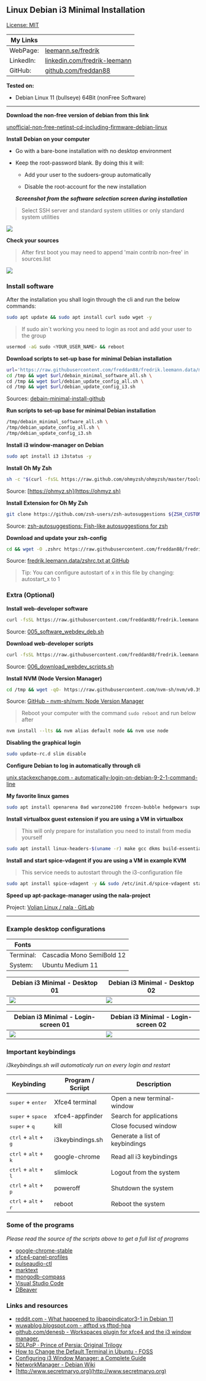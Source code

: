 ## Linux Debian i3 Minimal Installation

[License: MIT](https://choosealicense.com/licenses/mit)

| My Links  |                                                                                      |
| --------- | ------------------------------------------------------------------------------------ |
| WebPage:  | [leemann.se/fredrik](http://www.leemann.se/fredrik)                                  |
| LinkedIn: | [linkedin.com/fredrik-leemann](https://se.linkedin.com/in/fredrik-leemann-821b19110) |
| GitHub:   | [github.com/freddan88](https://github.com/freddan88)                                 |

**Tested on:**

- Debian Linux 11 (bullseye) 64Bit (nonFree Software)

---

**Download the non-free version of debian from this link**

[unofficial-non-free-netinst-cd-including-firmware-debian-linux](https://cdimage.debian.org/cdimage/unofficial/non-free/cd-including-firmware/current/amd64/iso-cd/)

**Install Debian on your computer**

- Go with a bare-bone installation with no desktop environment

- Keep the root-password blank. By doing this it will:

  - Add your user to the sudoers-group automatically

  - Disable the root-account for the new installation

  **_Screenshot from the software selection screen during installation_**

> Select SSH server and standard system utilities or only standard system utilities

![](images/i3-debian-minimal-software-selection-screen.png)

**Check your sources**

> After first boot you may need to append 'main contrib non-free' in sources.list

![](images/i3-debian-minimal-apt-sources.png)

### Install software

After the installation you shall login through the cli and run the below commands:

```bash
sudo apt update && sudo apt install curl sudo wget -y
```

> If sudo ain´t working you need to login as root and add your user to the group

```bash
usermod -aG sudo <YOUR_USER_NAME> && reboot
```

**Download scripts to set-up base for minimal Debian installation**

```bash
url='https://raw.githubusercontent.com/freddan88/fredrik.leemann.data/main/linux/scripts/debain-minimal-install' \
cd /tmp && wget $url/debain_minimal_software_all.sh \
cd /tmp && wget $url/debian_update_config_all.sh \
cd /tmp && wget $url/debian_update_config_i3.sh
```

Sources: [debain-minimal-install-github](https://github.com/freddan88/fredrik.leemann.data/tree/main/linux/scripts/debain-minimal-install)

**Run scripts to set-up base for minimal Debian installation**

```bash
/tmp/debain_minimal_software_all.sh \
/tmp/debian_update_config_all.sh \
/tmp/debian_update_config_i3.sh
```

**Install i3 window-manager on Debian**

```bash
sudo apt install i3 i3status -y
```

**Install Oh My Zsh**

```bash
sh -c "$(curl -fsSL https://raw.github.com/ohmyzsh/ohmyzsh/master/tools/install.sh)"
```

Source: [https://ohmyz.sh](https://ohmyz.sh)

**Install Extension for Oh My Zsh**

```bash
git clone https://github.com/zsh-users/zsh-autosuggestions ${ZSH_CUSTOM:-~/.oh-my-zsh/custom}/plugins/zsh-autosuggestions
```

Source: [zsh-autosuggestions: Fish-like autosuggestions for zsh](https://github.com/zsh-users/zsh-autosuggestions)

**Download and update your zsh-config**

```bash
cd && wget -O .zshrc https://raw.githubusercontent.com/freddan88/fredrik.leemann.data/main/linux/configurations/shells/zshrc
```

Source: [fredrik.leemann.data/zshrc.txt at GitHub](https://github.com/freddan88/fredrik.leemann.data/blob/main/linux/configurations/shells/zshrc.txt)

> Tip: You can configure autostart of x in this file by changing: autostart_x to 1

### Extra (Optional)

**Install web-developer software**

```bash
curl -fsSL https://raw.githubusercontent.com/freddan88/fredrik.leemann.data/main/linux/scripts/i3-debian-minimal-install/005_software_webdev_deb.sh | sudo sh
```

Source: [005_software_webdev_deb.sh](https://github.com/freddan88/fredrik.leemann.data/blob/main/linux/scripts/i3-debian-minimal-install/005_software_webdev_deb.sh)

**Download web-developer scripts**

```bash
curl -fsSL https://raw.githubusercontent.com/freddan88/fredrik.leemann.data/main/linux/scripts/i3-debian-minimal-install/006_download_webdev_scripts.sh | sudo sh
```

Source: [006_download_webdev_scripts.sh](https://github.com/freddan88/fredrik.leemann.data/blob/main/linux/scripts/i3-debian-minimal-install/006_download_webdev_scripts.sh)

**Install NVM (Node Version Manager)**

```bash
cd /tmp && wget -qO- https://raw.githubusercontent.com/nvm-sh/nvm/v0.39.1/install.sh | bash
```

Source: [GitHub - nvm-sh/nvm: Node Version Manager](https://github.com/nvm-sh/nvm)

> Reboot your computer with the command `sudo reboot` and run below after

```bash
nvm install --lts && nvm alias default node && nvm use node
```

**Disabling the graphical login**

```bash
sudo update-rc.d slim disable
```

**Configure Debian to log in automatically through cli**

[unix.stackexchange.com - automatically-login-on-debian-9-2-1-command-line](https://unix.stackexchange.com/questions/401759/automatically-login-on-debian-9-2-1-command-line)

**My favorite linux games**

```bash
sudo apt install openarena 0ad warzone2100 frozen-bubble hedgewars supertux supertuxkart quadrapassel xmoto pinball pinball-table-gnu pinball-table-hurd gnome-nibbles teeworlds -y
```

**Install virtualbox guest extension if you are using a VM in virtualbox**

> This will only prepare for installation you need to install from media yourself

```bash
sudo apt install linux-headers-$(uname -r) make gcc dkms build-essential -y
```

**Install and start spice-vdagent if you are using a VM in example KVM**

> This service needs to autostart through the i3-configuration file

```bash
sudo apt install spice-vdagent -y && sudo /etc/init.d/spice-vdagent start
```

**Speed up apt-package-manager using the nala-project**

Project: [Volian Linux / nala · GitLab](https://gitlab.com/volian/nala)

---

### Example desktop configurations

| Fonts     |                           |
| --------- | ------------------------- |
| Terminal: | Cascadia Mono SemiBold 12 |
| System:   | Ubuntu Medium 11          |

| Debian i3 Minimal - Desktop 01                       | Debian i3 Minimal - Desktop 02                       |
| ---------------------------------------------------- | ---------------------------------------------------- |
| ![](images/i3-debian-minimal-desktop-example-01.png) | ![](images/i3-debian-minimal-desktop-example-02.png) |

| Debian i3 Minimal - Login-screen 01               | Debian i3 Minimal - Login-screen 02         |
| ------------------------------------------------- | ------------------------------------------- |
| ![](images/i3-debian-minimal-graphical-login.png) | ![](images/i3-debian-minimal-cli-login.png) |

### Important keybindings

_i3keybindings.sh will automaticaly run on every login and restart_

| Keybinding                                      | Program / Scriipt | Description                    |
| ----------------------------------------------- | ----------------- | ------------------------------ |
| <kbd>super</kbd> + <kbd>enter</kbd>             | Xfce4 terminal    | Open a new terminal-window     |
| <kbd>super</kbd> + <kbd>space</kbd>             | xfce4-appfinder   | Search for applications        |
| <kbd>super</kbd> + <kbd>q</kbd>                 | kill              | Close focused window           |
| <kbd>ctrl</kbd> + <kbd>alt</kbd> + <kbd>g</kbd> | i3keybindings.sh  | Generate a list of keybindings |
| <kbd>ctrl</kbd> + <kbd>alt</kbd> + <kbd>k</kbd> | google-chrome     | Read all i3 keybindings        |
| <kbd>ctrl</kbd> + <kbd>alt</kbd> + <kbd>l</kbd> | slimlock          | Logout from the system         |
| <kbd>ctrl</kbd> + <kbd>alt</kbd> + <kbd>p</kbd> | poweroff          | Shutdown the system            |
| <kbd>ctrl</kbd> + <kbd>alt</kbd> + <kbd>r</kbd> | reboot            | Reboot the system              |

### Some of the programs

_Please read the source of the scripts above to get a full list of programs_

- [google-chrome-stable](https://dl.google.com/linux/direct/google-chrome-stable_current_amd64.deb "Link to download the Latest Stable Build of Google's Web Browser for deb-linux 64Bit")
- [xfce4-panel-profiles](http://mirrors.kernel.org/ubuntu/pool/universe/x/xfce4-panel-profiles/xfce4-panel-profiles_1.0.13-0ubuntu2_all.deb "Save/restore xfce4-panel-configurations")
- [pulseaudio-ctl](https://github.com/graysky2/pulseaudio-ctl "Control pulseaudio volume from the shell or keyboard")
- [marktext](https://github.com/marktext/marktext "Edit and Create Markdown-documents")
- [mongodb-compass](https://www.mongodb.com/try/download/compass "Manage MongoDB Databases")
- [Visual Studio Code](https://code.visualstudio.com "My Preferred Code Editor")
- [DBeaver](https://dbeaver.io/download "Universal Database Management Tool")

### Links and resources

- [reddit.com - What happened to libappindicator3-1 in Debian 11](https://www.reddit.com/r/debian/comments/pn1oia/what_happened_to_libappindicator31_in_debian_11)
- [wuwablog.blogspot.com - atftpd vs tftpd-hpa](http://wuwablog.blogspot.com/2018/07/atftpd-vs-tftpd-hpa.html)
- [github.com/denesb - Workspaces plugin for xfce4 and the i3 window manager.](https://github.com/denesb/xfce4-i3-workspaces-plugin)
- [SDLPoP · Prince of Persia: Original Trilogy](https://www.popot.org/get_the_games.php?game=SDLPoP)
- [How to Change the Default Terminal in Ubuntu - FOSS](https://itsfoss.com/change-default-terminal-ubuntu)
- [Configuring i3 Window Manager: a Complete Guide](https://thevaluable.dev/i3-config-mouseless)
- [NetworkManager - Debian Wiki](https://wiki.debian.org/NetworkManager)
- [http://www.secretmaryo.org](http://www.secretmaryo.org)

